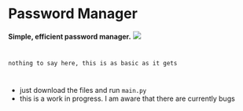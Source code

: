 # Password Manager
**Simple, efficient password manager.**
<img src="https://cdn.discordapp.com/attachments/982359452797775892/982848489631391784/unknown.png">
#
```
nothing to say here, this is as basic as it gets
```
#
* just download the files and run `main.py`
* this is a work in progress. I am aware that there are currently bugs
